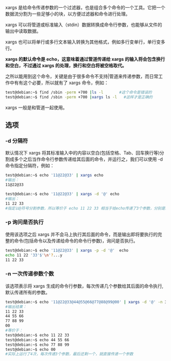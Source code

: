 xargs 是给命令传递参数的一个过滤器，也是组合多个命令的一个工具。它把一个数据流分割为一些足够小的块，以方便过滤器和命令进行处理。

xargs 可以将管道或标准输入（stdin）数据转换成命令行参数，也能够从文件的输出中读取数据。

xargs 也可以将单行或多行文本输入转换为其他格式，例如多行变单行，单行变多行。

**xargs 的默认命令是 echo，这意味着通过管道传递给 xargs 的输入将会包含换行和空白，不过通过 xargs 的处理，换行和空白将被空格取代。**

之所以能用到这个命令，关键是由于很多命令不支持|管道来传递参数，而日常工作中有有这个必要，所以就有了 xargs 命令，例如：

```bash
test@debian:~$ find /sbin -perm +700 |ls -l       #这个命令是错误的
test@debian:~$ find /sbin -perm +700 |xargs ls -l   #这样才是正确的
```

xargs 一般是和管道一起使用。

## 选项

### -d 分隔符

默认情况下 xargs 将其标准输入中的内容以空白(包括空格、Tab、回车换行等)分割成多个之后当作命令行参数传递给其后面的命令，并运行之，我们可以使用 -d 命令指定分隔符，例如：

```bash
test@debian:~$ echo '11@22@33' | xargs echo
#输出：
11@22@33

test@debian:~$ echo '11@22@33' | xargs -d '@' echo
#输出：
11 22 33
#指定以@符号分割参数，所以等价于 echo 11 22 33 相当于给echo传递了3个参数，分别是11、22、33
```

### -p 询问是否执行

使用该选项之后 xargs 并不会马上执行其后面的命令，而是输出即将要执行的完整的命令(包括命令以及传递给命令的命令行参数)，询问是否执行。

```bash
test@debian:~$ echo '11@22@33' | xargs -p -d '@'  echo
echo 11 22 '33'$'\n'?...y
11 22 33
```

### -n 一次传递参数个数

该选项表示将 xargs 生成的命令行参数，每次传递几个参数给其后面的命令执行,默认传递所有的参数。

```bash
test@debian:~$ echo '11@22@33@44@55@66@77@88@99@00' | xargs -d '@' -n 3 echo
#输出结果：
11 22 33
44 55 66
77 88 99
00
#等价于：
test@debian:~$ echo 11 22 33
test@debian:~$ echo 44 55 66
test@debian:~$ echo 77 88 99
test@debian:~$ echo 00
#实际上运行了4次，每次传递3个参数，最后还剩一个，就直接传递一个参数
```
